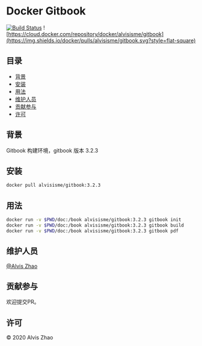 # Docker Gitbook

[![Build Status](https://img.shields.io/travis/com/alvisisme/docker-gitbook?style=flat-square)](https://travis-ci.com/alvisisme/docker-gitbook) ![https://cloud.docker.com/repository/docker/alvisisme/gitbook](https://img.shields.io/docker/pulls/alvisisme/gitbook.svg?style=flat-square)

## 目录

- [背景](#背景)
- [安装](#安装)
- [用法](#用法)
- [维护人员](#维护人员)
- [贡献参与](#贡献参与)
- [许可](#许可)

## 背景

Gitbook 构建环境，gitbook 版本 3.2.3

## 安装

```bash
docker pull alvisisme/gitbook:3.2.3
```

## 用法

```bash
docker run -v $PWD/doc:/book alvisisme/gitbook:3.2.3 gitbook init
docker run -v $PWD/doc:/book alvisisme/gitbook:3.2.3 gitbook build
docker run -v $PWD/doc:/book alvisisme/gitbook:3.2.3 gitbook pdf
```

## 维护人员

[@Alvis Zhao](https://github.com/alvisisme)

## 贡献参与

欢迎提交PR。

## 许可

© 2020 Alvis Zhao
